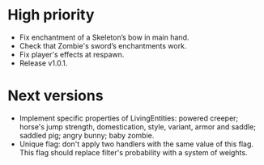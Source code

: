 # High priority
- Fix enchantment of a Skeleton’s bow in main hand.
- Check that Zombie's sword’s enchantments work.
- Fix player's effects at respawn.
- Release v1.0.1.

# Next versions
- Implement specific properties of LivingEntities: powered creeper;
horse's jump strength, domestication, style, variant, armor and saddle;
saddled pig; angry bunny; baby zombie.
- Unique flag: don't apply two handlers with the same value of this
flag. This flag should replace filter's probability with a system of
 weights.